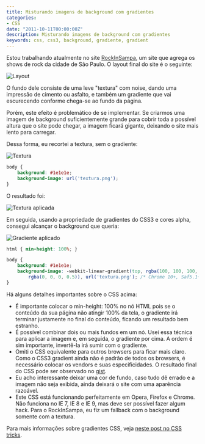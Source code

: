```yaml
---
title: Misturando imagens de background com gradientes
categories:
- CSS
date: "2011-10-11T00:00:00Z"
description: Misturando imagens de background com gradientes
keywords: css, css3, background, gradiente, gradient
---
```


Estou trabalhando atualmente no site [RockInSampa](http://www.rockinsampa.com),
um site que agrega os shows de rock da cidade de São Paulo. O layout final
do site é o seguinte:

![Layout](/images/posts/rock-in-sampa/layout-rock-in-sampa.png)

O fundo dele consiste de uma leve "textura" com noise, dando uma impressão de
cimento ou asfalto, e também um gradiente que vai escurecendo conforme chega-se
ao fundo da página.

Porém, este efeito é problemático de se implementar. Se criarmos uma imagem de
background suficientemente grande para cobrir toda a possível altura que o site
pode chegar, a imagem ficará gigante, deixando o site mais lento para carregar.

Dessa forma, eu recortei a textura, sem o gradiente:

![Textura](/images/posts/rock-in-sampa/textura.png)

```css
body {
    background: #1e1e1e;
    background-image: url('textura.png');
}
```

O resultado foi:

![Textura aplicada](/images/posts/rock-in-sampa/textura-aplicada.png)

Em seguida, usando a propriedade de gradientes do CSS3 e cores alpha, consegui
alcançar o background que queria:

![Gradiente aplicado](/images/posts/rock-in-sampa/gradiente-aplicado.png)

```css
html { min-height: 100%; }

body {
    background: #1e1e1e;
    background-image: -webkit-linear-gradient(top, rgba(100, 100, 100, 0.2),
        rgba(0, 0, 0, 0.5)), url('textura.png'); /* Chrome 10+, Saf5.1+ */
}
```

Há alguns detalhes importantes sobre o CSS acima:

+  É importante colocar o min-height: 100% no nó HTML pois se o conteúdo da sua página não atingir 100% da tela, o gradiente irá terminar justamente no final do conteúdo, ficando um resultado bem estranho.
+  É possível combinar dois ou mais fundos em um nó. Usei essa técnica para
  aplicar a imagem e, em seguida, o gradiente por cima. A ordem é sim
  importante, invertê-la irá sumir com o gradiente.
+  Omiti o CSS equivalente para outros browsers para ficar mais claro. Como o CSS3 gradient ainda não
  é padrão de todos os browsers, é necessário colocar os vendors e suas
  especificidades. O resultado final do CSS pode ser observado no [gist](https://gist.github.com/1274488).
+  Eu acho interessante deixar uma cor de fundo, caso tudo dê errado e a imagem
  não seja exibida, ainda deixará o site com uma aparência razoável.
+  Este CSS está funcionando perfeitamente em Opera, Firefox e Chrome. Não funciona no IE 7, IE 8 e IE 9, mas deve ser possível fazer algum hack. Para o RockInSampa, eu fiz um fallback com o background somente com a textura.

Para mais informações sobre gradientes CSS, veja [neste post no CSS tricks](http://css-tricks.com/5700-css3-gradients/).
